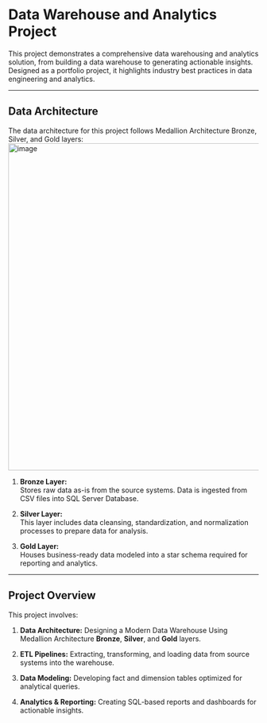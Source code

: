# Data Warehouse and Analytics Project

This project demonstrates a comprehensive data warehousing and analytics solution, from building a data warehouse to generating actionable insights. Designed as a portfolio project, it highlights industry best practices in data engineering and analytics.

---

## Data Architecture

The data architecture for this project follows Medallion Architecture Bronze, Silver, and Gold layers:
<img width="1044" height="658" alt="image" src="https://github.com/user-attachments/assets/c5d4ab8c-c299-46f7-8393-11ea8fba423a" />

1. **Bronze Layer:**  
   Stores raw data as-is from the source systems. Data is ingested from CSV files into SQL Server Database.

2. **Silver Layer:**  
   This layer includes data cleansing, standardization, and normalization processes to prepare data for analysis.

3. **Gold Layer:**  
   Houses business-ready data modeled into a star schema required for reporting and analytics.

---

## Project Overview

This project involves:

1. **Data Architecture:** Designing a Modern Data Warehouse Using Medallion Architecture **Bronze**, **Silver**, and **Gold** layers.

2. **ETL Pipelines:** Extracting, transforming, and loading data from source systems into the warehouse.

3. **Data Modeling:** Developing fact and dimension tables optimized for analytical queries.

4. **Analytics & Reporting:** Creating SQL-based reports and dashboards for actionable insights.
